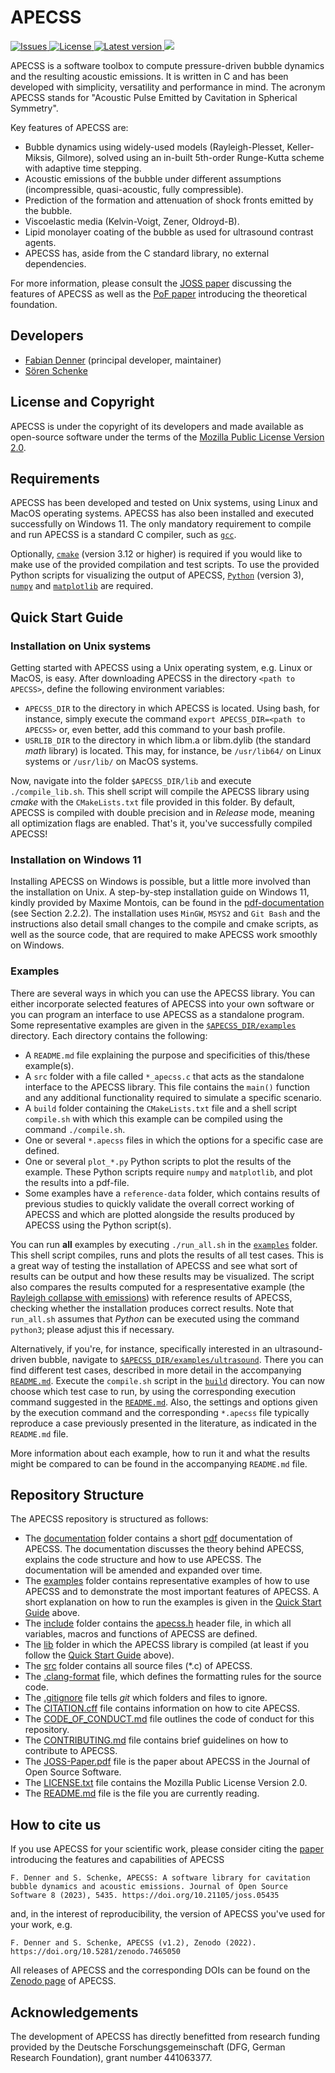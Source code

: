 # APECSS 

<p align="left">
  <a href="https://github.com/polycfd/apecss/actions/workflows/test_build.yml">
    <img src="https://github.com/polycfd/apecss/actions/workflows/test_build.yml/badge.svg" alt="Issues">
  </a>
  <a href="https://github.com/polycfd/apecss/actions/workflows/test_run.yml">
    <img src="https://github.com/polycfd/apecss/actions/workflows/test_run.yml/badge.svg" alt="License">
  </a> 
  <a href="https://doi.org/10.5281/zenodo.7249297">
    <img src="https://img.shields.io/badge/DOI-10.5281/zenodo.7249297-blue" alt="Latest version">
  </a>
  <a href="https://joss.theoj.org/papers/27166cd5496c33d62e74132712efec8a">
    <img src="https://joss.theoj.org/papers/27166cd5496c33d62e74132712efec8a/status.svg">
  </a>
</p>

APECSS is a software toolbox to compute pressure-driven bubble dynamics and the resulting acoustic emissions. It is written in C and has been developed with simplicity, versatility and performance in mind. The acronym APECSS stands for "Acoustic Pulse Emitted by Cavitation in Spherical Symmetry".

Key features of APECSS are:
- Bubble dynamics using widely-used models (Rayleigh-Plesset, Keller-Miksis, Gilmore), solved using an in-built 5th-order Runge-Kutta scheme with adaptive time stepping.
- Acoustic emissions of the bubble under different assumptions (incompressible, quasi-acoustic, fully compressible).
- Prediction of the formation and attenuation of shock fronts emitted by the bubble.
- Viscoelastic media (Kelvin-Voigt, Zener, Oldroyd-B).
- Lipid monolayer coating of the bubble as used for ultrasound contrast agents.
- APECSS has, aside from the C standard library, no external dependencies.

For more information, please consult the [JOSS paper](https://doi.org/10.21105/joss.05435) discussing the features of APECSS as well as the [PoF paper](https://doi.org/10.1063/5.0131930) introducing the theoretical foundation.

## Developers
- [Fabian Denner](mailto:fabian.denner@polymtl.ca) (principal developer, maintainer)
- [Sören Schenke](mailto:soeren.schenke@ovgu.de)

## License and Copyright
APECSS is under the copyright of its developers and made available as open-source software under the terms of the [Mozilla Public License Version 2.0](LICENSE.txt).

## Requirements

APECSS has been developed and tested on Unix systems, using Linux and MacOS operating systems. APECSS has also been installed and executed successfully on Windows 11. The only mandatory requirement to compile and run APECSS is a standard C compiler, such as [````gcc````](https://gcc.gnu.org).

Optionally, [````cmake````](https://cmake.org) (version 3.12 or higher) is required if you would like to make use of the provided compilation and test scripts. To use the provided Python scripts for visualizing the output of APECSS, [````Python````](https://www.python.org) (version 3), [````numpy````](https://numpy.org) and [````matplotlib````](https://matplotlib.org) are required. 

## Quick Start Guide

### **Installation on Unix systems**
Getting started with APECSS using a Unix operating system, e.g. Linux or MacOS, is easy. After downloading APECSS in the directory ````<path to APECSS>````, define the following environment variables:
- ````APECSS_DIR```` to the directory in which APECSS is located. Using bash, for instance, simply execute the command ````export APECSS_DIR=<path to APECSS>```` or, even better, add this command to your bash profile.
- ````USRLIB_DIR```` to the directory in which libm.a or libm.dylib (the standard _math_ library) is located. This may, for instance, be ````/usr/lib64/```` on Linux systems or ````/usr/lib/```` on MacOS systems.

Now, navigate into the folder ````$APECSS_DIR/lib```` and execute ````./compile_lib.sh````. This shell script will compile the APECSS library using _cmake_ with the ````CMakeLists.txt```` file provided in this folder. By default, APECSS is compiled with double precision and in _Release_ mode, meaning all optimization flags are enabled. That's it, you've successfully compiled APECSS!

### **Installation on Windows 11**
Installing APECSS on Windows is possible, but a little more involved than the installation on Unix. A step-by-step installation guide on Windows 11, kindly provided by Maxime Montois, can be found in the [pdf-documentation](/documentation/APECSS-Documentation.pdf) (see Section 2.2.2). The installation uses `MinGW`, `MSYS2` and `Git Bash` and the instructions also detail small changes to the compile and cmake scripts, as well as the source code, that are required to make APECSS work smoothly on Windows.

### **Examples**
There are several ways in which you can use the APECSS library. You can either incorporate selected features of APECSS into your own software or you can program an interface to use APECSS as a standalone program. Some representative examples are given in the [````$APECSS_DIR/examples````](/examples/) directory. Each directory contains the following:
- A ````README.md```` file explaining the purpose and specificities of this/these example(s).
- A ````src```` folder with a file called ````*_apecss.c```` that acts as the standalone interface to the APECSS library. This file contains the ````main()```` function and any additional functionality required to simulate a specific scenario.
- A ````build```` folder containing the ````CMakeLists.txt```` file and a shell script ````compile.sh```` with which this example can be compiled using the command ````./compile.sh````.
- One or several ````*.apecss```` files in which the options for a specific case are defined.
- One or several ````plot_*.py```` Python scripts to plot the results of the example. These Python scripts require ````numpy```` and ````matplotlib````, and plot the results into a pdf-file. 
- Some examples have a ````reference-data```` folder, which contains results of previous studies to quickly validate the overall correct working of APECSS and which are plotted alongside the results produced by APECSS using the Python script(s).

You can run **all** examples by executing ````./run_all.sh```` in the [````examples````](/examples/) folder. This shell script compiles, runs and plots the results of all test cases. This is a great way of testing the installation of APECSS and see what sort of results can be output and how these results may be visualized. The script also compares the results computed for a respresentative example (the [Rayleigh collapse with emissions](/examples/rayleighcollapse/)) with reference results of APECSS, checking whether the installation produces correct results. Note that ````run_all.sh```` assumes that *Python* can be executed using the command ````python3````; please adjust this if necessary.

Alternatively, if you're, for instance, specifically interested in an ultrasound-driven bubble, navigate to [````$APECSS_DIR/examples/ultrasound````](/examples/ultrasound/). There you can find different test cases, described in more detail in the accompanying [````README.md````](/examples/ultrasound/README.md). Execute the ````compile.sh```` script in the [````build````](/examples/ultrasound/build/) directory. You can now choose which test case to run, by using the corresponding execution command suggested in the [````README.md````](/examples/ultrasound/README.md). Also, the settings and options given by the execution command and the corresponding ````*.apecss```` file typically reproduce a case previously presented in the literature, as indicated in the ````README.md```` file.

More information about each example, how to run it and what the results might be compared to can be found in the accompanying ````README.md```` file.

## Repository Structure
The APECSS repository is structured as follows:
- The [documentation](/documentation/) folder contains a short [pdf](/documentation/APECSS-Documentation.pdf) documentation of APECSS. The documentation discusses the theory behind APECSS, explains the code structure and how to use APECSS. The documentation will be amended and expanded over time.
- The [examples](/examples/) folder contains representative examples of how to use APECSS and to demonstrate the most important features of APECSS. A short explanation on how to run the examples is given in the [Quick Start Guide](#quick-start-guide) above.
- The [include](/include/) folder contains the [apecss.h](/include/apecss.h) header file, in which all variables, macros and functions of APECSS are defined.
- The [lib](/lib/) folder in which the APECSS library is compiled (at least if you follow the [Quick Start Guide](#quick-start-guide) above).
- The [src](/src/) folder contains all source files (*.c) of APECSS.
- The [.clang-format](.clang-format) file, which defines the formatting rules for the source code.
- The [.gitignore](.gitignore) file tells _git_ which folders and files to ignore.
- The [CITATION.cff](CITATION.cff) file contains information on how to cite APECSS.
- The [CODE_OF_CONDUCT.md](CODE_OF_CONDUCT.md) file outlines the code of conduct for this repository.
- The [CONTRIBUTING.md](CONTRIBUTING.md) file contains brief guidelines on how to contribute to APECSS.
- The [JOSS-Paper.pdf](JOSS-Paper.pdf) file is the paper about APECSS in the Journal of Open Source Software.
- The [LICENSE.txt](LICENSE.txt) file contains the Mozilla Public License Version 2.0.
- The [README.md](README.md) file is the file you are currently reading.

## How to cite us
If you use APECSS for your scientific work, please consider citing the [paper](https://doi.org/10.21105/joss.05435) introducing the features and capabilities of APECSS

    F. Denner and S. Schenke, APECSS: A software library for cavitation bubble dynamics and acoustic emissions. Journal of Open Source Software 8 (2023), 5435. https://doi.org/10.21105/joss.05435 

and, in the interest of reproducibility, the version of APECSS you've used for your work, e.g.

    F. Denner and S. Schenke, APECSS (v1.2), Zenodo (2022). https://doi.org/10.5281/zenodo.7465050

All releases of APECSS and the corresponding DOIs can be found on the [Zenodo page](https://doi.org/10.5281/zenodo.7249297) of APECSS.

## Acknowledgements
The development of APECSS has directly benefitted from research funding provided by the Deutsche Forschungsgemeinschaft (DFG, German Research Foundation), grant number 441063377.
